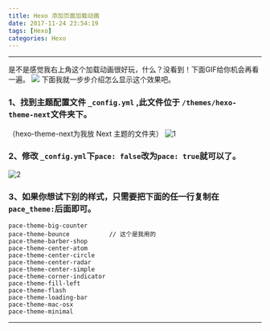 ```yaml
---
title: Hexo 添加页面加载动画
date: 2017-11-24 23:54:19
tags: [Hexo]
categories: Hexo
---
```

----
是不是感觉我右上角这个加载动画很好玩，什么？没看到！下面GIF给你机会再看一遍。
<img src="http://wx3.sinaimg.cn/large/005KFv1Tgy1fltmd5kq7sg30gy013dgi.gif"/>
下面我就一步步介绍怎么显示这个效果吧。
### 1、找到主题配置文件 `_config.yml` ,此文件位于 `/themes/hexo-theme-next`文件夹下。
（hexo-theme-next为我放 Next 主题的文件夹）
![1](http://wx4.sinaimg.cn/mw690/005KFv1Tgy1fltnj7q782j30gt0fl3zu.jpg)
### 2、修改 `_config.yml`下`pace: false`改为`pace: true`就可以了。
![2](http://wx1.sinaimg.cn/mw690/005KFv1Tgy1fltnjau19tj30g90d3q3g.jpg)
### 3、如果你想试下别的样式，只需要把下面的任一行复制在`pace_theme:`后面即可。
	pace-theme-big-counter
	pace-theme-bounce 			// 这个是我用的
	pace-theme-barber-shop
	pace-theme-center-atom
	pace-theme-center-circle
	pace-theme-center-radar
	pace-theme-center-simple
	pace-theme-corner-indicator
	pace-theme-fill-left
	pace-theme-flash
	pace-theme-loading-bar
	pace-theme-mac-osx
	pace-theme-minimal	

----